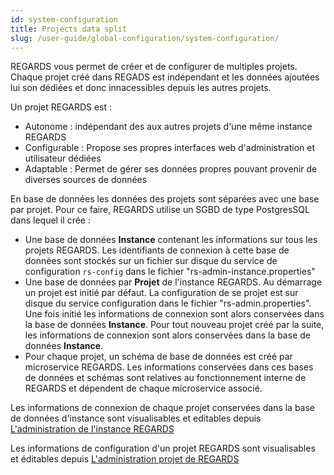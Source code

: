 ```yaml
---
id: system-configuration
title: Projects data split
slug: /user-guide/global-configuration/system-configuration/
---
```


REGARDS vous permet de créer et de configurer de multiples projets.
Chaque projet créé dans REGADS est indépendant et les données ajoutées lui son dédiées et donc innacessibles depuis les autres projets.

Un projet REGARDS est :
 - Autonome : indépendant des aux autres projets d'une même instance REGARDS
 - Configurable : Propose ses propres interfaces web d'administration et utilisateur dédiées
 - Adaptable : Permet de gérer ses données propres pouvant provenir de diverses sources de données

En base de données les données des projets sont séparées avec une base par projet.
Pour ce faire, REGARDS utilise un SGBD de type PostgresSQL dans lequel il crée :
 - Une base de données <b>Instance</b> contenant les informations sur tous les projets REGARDS. Les identifiants de connexion à cette base de données sont stockés sur un fichier sur disque du service de configuration `rs-config` dans le fichier "rs-admin-instance.properties"
 - Une base de données par <b>Projet</b> de l'instance REGARDS. Au démarrage un projet est initié par défaut. La configuration de se projet est sur disque du service configuration dans le fichier "rs-admin.properties". Une fois initié les informations de connexion sont alors conservées dans la base de données <b>Instance</b>. Pour tout nouveau projet créé par la suite, les informations de connexion sont alors conservées dans la base de données <b>Instance</b>.
 - Pour chaque projet, un schéma de base de données est créé par microservice REGARDS. Les informations conservées dans ces bases de données et schémas sont relatives au fonctionnement interne de REGARDS et dépendent de chaque microservice associé.

 Les informations de connexion de chaque projet conservées dans la base de données d'instance sont visualisables et editables depuis [L'administration de l'instance REGARDS](../introduction/)

Les informations de configuration d'un projet REGARDS sont visualisables et éditables depuis [L'administration projet de REGARDS](../../project-configuration/introduction/)
